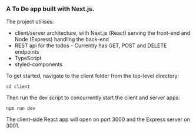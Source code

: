 ### A To Do app built with Next.js.

The project utilises:
- client/server architecture, with Next.js (React) serving the front-end and Node (Express) handling the back-end
- REST api for the todos - Currently has GET, POST and DELETE endpoints
- TypeScript
- styled-components


To get started, navigate to the client folder from the top-level directory:

```
cd client
```
Then run the dev script to concurrently start the client and server apps:

```
npm run dev
```
The client-side React app will open on port 3000 and the Express server on 3001.
